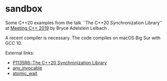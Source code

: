 # sandbox

Some C++20 examples from the talk ``The C++20 Synchronization Library'' at [Meeting C++ 2019](https://meetingcpp.com/) by Bryce Adelstein Lelbach .

A recent compiler is necessary. The code compiles on macOS Big Sur with GCC 10.

External links:
* [P1135R6::The C++20 Synchronization Library](http://open-std.org/JTC1/SC22/WG21/docs/papers/2019/p1135r6.html)
* [any_invocable](https://github.com/ofats/any_invocable)
* [atomic_wait](https://github.com/ogiroux/atomic_wait)
